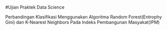 #Ujian Praktek Data Science

Perbandingan Klasifikasi Menggunakan Algoritma Random Forest(Entrophy Gini) dan K-Nearest Neighbors Pada Indeks Pembangunan Masyakat(IPM)

